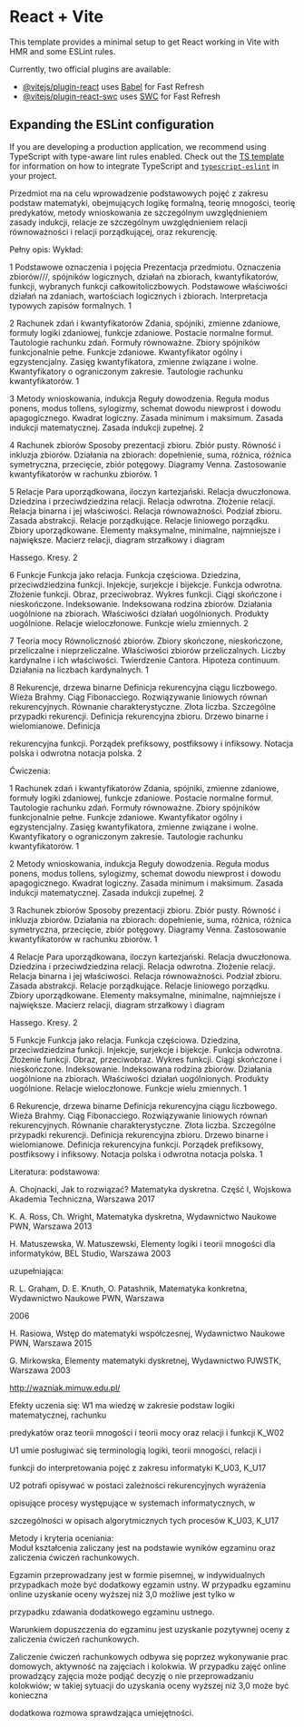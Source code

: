 # React + Vite

This template provides a minimal setup to get React working in Vite with HMR and some ESLint rules.

Currently, two official plugins are available:

- [@vitejs/plugin-react](https://github.com/vitejs/vite-plugin-react/blob/main/packages/plugin-react) uses [Babel](https://babeljs.io/) for Fast Refresh
- [@vitejs/plugin-react-swc](https://github.com/vitejs/vite-plugin-react/blob/main/packages/plugin-react-swc) uses [SWC](https://swc.rs/) for Fast Refresh

## Expanding the ESLint configuration

If you are developing a production application, we recommend using TypeScript with type-aware lint rules enabled. Check out the [TS template](https://github.com/vitejs/vite/tree/main/packages/create-vite/template-react-ts) for information on how to integrate TypeScript and [`typescript-eslint`](https://typescript-eslint.io) in your project.



Przedmiot ma na celu wprowadzenie podstawowych pojęć z zakresu podstaw matematyki, obejmujących logikę formalną, teorię mnogości, teorię predykatów, metody wnioskowania ze szczególnym uwzględnieniem zasady indukcji, relacje ze szczególnym uwzględnieniem relacji równoważności i relacji porządkującej, oraz rekurencję.

Pełny opis:	
Wykład:

1 Podstawowe oznaczenia i pojęcia Prezentacja przedmiotu. Oznaczenia zbiorów///, spójników logicznych, działań na zbiorach, kwantyfikatorów, funkcji, wybranych funkcji całkowitoliczbowych. Podstawowe właściwości działań na zdaniach, wartościach logicznych i zbiorach. Interpretacja typowych zapisów formalnych. 1

2 Rachunek zdań i kwantyfikatorów Zdania, spójniki, zmienne zdaniowe, formuły logiki zdaniowej, funkcje zdaniowe. Postacie normalne formuł. Tautologie rachunku zdań. Formuły równoważne. Zbiory spójników funkcjonalnie pełne. Funkcje zdaniowe. Kwantyfikator ogólny i egzystencjalny. Zasięg kwantyfikatora, zmienne związane i wolne. Kwantyfikatory o ograniczonym zakresie. Tautologie rachunku kwantyfikatorów. 1

3 Metody wnioskowania, indukcja Reguły dowodzenia. Reguła modus ponens, modus tollens, sylogizmy, schemat dowodu niewprost i dowodu apagogicznego. Kwadrat logiczny. Zasada minimum i maksimum. Zasada indukcji matematycznej. Zasada indukcji zupełnej. 2

4 Rachunek zbiorów Sposoby prezentacji zbioru. Zbiór pusty. Równość i inkluzja zbiorów. Działania na zbiorach: dopełnienie, suma, różnica, różnica symetryczna, przecięcie, zbiór potęgowy. Diagramy Venna. Zastosowanie kwantyfikatorów w rachunku zbiorów. 1

5 Relacje Para uporządkowana, iloczyn kartezjański. Relacja dwuczłonowa. Dziedzina i przeciwdziedzina relacji. Relacja odwrotna. Złożenie relacji. Relacja binarna i jej właściwości. Relacja równoważności. Podział zbioru. Zasada abstrakcji. Relacje porządkujące. Relacje liniowego porządku. Zbiory uporządkowane. Elementy maksymalne, minimalne, najmniejsze i największe. Macierz relacji, diagram strzałkowy i diagram

Hassego. Kresy. 2

6 Funkcje Funkcja jako relacja. Funkcja częściowa. Dziedzina, przeciwdziedzina funkcji. Injekcje, surjekcje i bijekcje. Funkcja odwrotna. Złożenie funkcji. Obraz, przeciwobraz. Wykres funkcji. Ciągi skończone i nieskończone. Indeksowanie. Indeksowana rodzina zbiorów. Działania uogólnione na zbiorach. Właściwości działań uogólnionych. Produkty uogólnione. Relacje wieloczłonowe. Funkcje wielu zmiennych. 2

7 Teoria mocy Równoliczność zbiorów. Zbiory skończone, nieskończone, przeliczalne i nieprzeliczalne. Właściwości zbiorów przeliczalnych. Liczby kardynalne i ich właściwości. Twierdzenie Cantora. Hipoteza continuum. Działania na liczbach kardynalnych. 1

8 Rekurencje, drzewa binarne Definicja rekurencyjna ciągu liczbowego. Wieża Brahmy. Ciąg Fibonacciego. Rozwiązywanie liniowych równań rekurencyjnych. Równanie charakterystyczne. Złota liczba. Szczególne przypadki rekurencji. Definicja rekurencyjna zbioru. Drzewo binarne i wielomianowe. Definicja

rekurencyjna funkcji. Porządek prefiksowy, postfiksowy i infiksowy. Notacja polska i odwrotna notacja polska. 2

Ćwiczenia:

1 Rachunek zdań i kwantyfikatorów Zdania, spójniki, zmienne zdaniowe, formuły logiki zdaniowej, funkcje zdaniowe. Postacie normalne formuł. Tautologie rachunku zdań. Formuły równoważne. Zbiory spójników funkcjonalnie pełne. Funkcje zdaniowe. Kwantyfikator ogólny i egzystencjalny. Zasięg kwantyfikatora, zmienne związane i wolne. Kwantyfikatory o ograniczonym zakresie. Tautologie rachunku kwantyfikatorów. 1

2 Metody wnioskowania, indukcja Reguły dowodzenia. Reguła modus ponens, modus tollens, sylogizmy, schemat dowodu niewprost i dowodu apagogicznego. Kwadrat logiczny. Zasada minimum i maksimum. Zasada indukcji matematycznej. Zasada indukcji zupełnej. 2

3 Rachunek zbiorów Sposoby prezentacji zbioru. Zbiór pusty. Równość i inkluzja zbiorów. Działania na zbiorach: dopełnienie, suma, różnica, różnica symetryczna, przecięcie, zbiór potęgowy. Diagramy Venna. Zastosowanie kwantyfikatorów w rachunku zbiorów. 1

4 Relacje Para uporządkowana, iloczyn kartezjański. Relacja dwuczłonowa. Dziedzina i przeciwdziedzina relacji. Relacja odwrotna. Złożenie relacji. Relacja binarna i jej właściwości. Relacja równoważności. Podział zbioru. Zasada abstrakcji. Relacje porządkujące. Relacje liniowego porządku. Zbiory uporządkowane. Elementy maksymalne, minimalne, najmniejsze i największe. Macierz relacji, diagram strzałkowy i diagram

Hassego. Kresy. 2

5 Funkcje Funkcja jako relacja. Funkcja częściowa. Dziedzina, przeciwdziedzina funkcji. Injekcje, surjekcje i bijekcje. Funkcja odwrotna. Złożenie funkcji. Obraz, przeciwobraz. Wykres funkcji. Ciągi skończone i nieskończone. Indeksowanie. Indeksowana rodzina zbiorów. Działania uogólnione na zbiorach. Właściwości działań uogólnionych. Produkty uogólnione. Relacje wieloczłonowe. Funkcje wielu zmiennych. 1

6 Rekurencje, drzewa binarne Definicja rekurencyjna ciągu liczbowego. Wieża Brahmy. Ciąg Fibonacciego. Rozwiązywanie liniowych równań rekurencyjnych. Równanie charakterystyczne. Złota liczba. Szczególne przypadki rekurencji. Definicja rekurencyjna zbioru. Drzewo binarne i wielomianowe. Definicja rekurencyjna funkcji. Porządek prefiksowy, postfiksowy i infiksowy. Notacja polska i odwrotna notacja polska. 1

Literatura:	
podstawowa:

A. Chojnacki, Jak to rozwiązać? Matematyka dyskretna. Część I, Wojskowa Akademia Techniczna, Warszawa 2017

K. A. Ross, Ch. Wright, Matematyka dyskretna, Wydawnictwo Naukowe PWN, Warszawa 2013

H. Matuszewska, W. Matuszewski, Elementy logiki i teorii mnogości dla informatyków, BEL Studio, Warszawa 2003

uzupełniająca:

R. L. Graham, D. E. Knuth, O. Patashnik, Matematyka konkretna, Wydawnictwo Naukowe PWN, Warszawa

2006

H. Rasiowa, Wstęp do matematyki współczesnej, Wydawnictwo Naukowe PWN, Warszawa 2015

G. Mirkowska, Elementy matematyki dyskretnej, Wydawnictwo PJWSTK, Warszawa 2003

http://wazniak.mimuw.edu.pl/

Efekty uczenia się:	
W1 ma wiedzę w zakresie podstaw logiki matematycznej, rachunku

predykatów oraz teorii mnogości i teorii mocy oraz relacji i funkcji K_W02

U1 umie posługiwać się terminologią logiki, teorii mnogości, relacji i

funkcji do interpretowania pojęć z zakresu informatyki K_U03, K_U17

U2 potrafi opisywać w postaci zależności rekurencyjnych wyrażenia

opisujące procesy występujące w systemach informatycznych, w

szczególności w opisach algorytmicznych tych procesów K_U03, K_U17

Metody i kryteria oceniania:	
Moduł kształcenia zaliczany jest na podstawie wyników egzaminu oraz zaliczenia ćwiczeń rachunkowych.

Egzamin przeprowadzany jest w formie pisemnej, w indywidualnych przypadkach może być dodatkowy egzamin ustny. W przypadku egzaminu online uzyskanie oceny wyższej niż 3,0 możliwe jest tylko w

przypadku zdawania dodatkowego egzaminu ustnego.

Warunkiem dopuszczenia do egzaminu jest uzyskanie pozytywnej oceny z zaliczenia ćwiczeń rachunkowych.

Zaliczenie ćwiczeń rachunkowych odbywa się poprzez wykonywanie prac domowych, aktywność na zajęciach i kolokwia. W przypadku zajęć online prowadzący zajęcia może podjąć decyzję o nie przeprowadzaniu kolokwiów; w takiej sytuacji do uzyskania oceny wyższej niż 3,0 może być konieczna

dodatkowa rozmowa sprawdzająca umiejętności.
